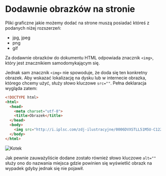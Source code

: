 # Dodawnie obrazków na stronie

Pliki graficzne jakie możemy dodać na strone muszą posiadać któreś z podanych niżej rozszerzeń:
* jpg, jpeg
* png
* gif

Za dodawnie obrazków do dokumentu HTML odpowiada znacznik `<img>`, który jest znacznikiem samodomykającym się.

Jednak sam znacznik `<img>` nie spowoduje, że doda się ten konkretny obrazek. Aby wskazać lokalizację na dysku lub w internecie obrazka, którego chcemy użyć, służy słowo kluczowe `src=""`. Pełna deklaracja wygląda zatem:

```html
<!DOCTYPE html>
<html>
  <head>
    <meta charset="utf-8">
    <title>Obrazek</title>
  </head>
  <body>
    <img src="http://i.iplsc.com/zdj-ilustracyjne/0006DVXSTLL51M5U-C122-F4.jpg" alt="Kotek">
  </body>
</html>
```
<img src="http://i.iplsc.com/zdj-ilustracyjne/0006DVXSTLL51M5U-C122-F4.jpg" alt="Kotek">

Jak pewnie zauważyliście dodane zostało również słowo kluczowe `alt=""` służy ono do nazwania miejsca gdzie powinien się wyświetlić obrazk na wypadek gdyby jednak się nie pojawił.
